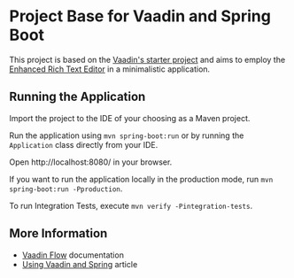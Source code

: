 # Project Base for Vaadin and Spring Boot

This project is based on the [Vaadin's starter project](https://vaadin.com/start/v14) and aims to employ the [Enhanced Rich Text Editor](https://vaadin.com/directory/component/enhanced-rich-text-editor/overview) in a minimalistic application.

## Running the Application

Import the project to the IDE of your choosing as a Maven project.

Run the application using `mvn spring-boot:run` or by running the `Application` class directly from your IDE.

Open http://localhost:8080/ in your browser.

If you want to run the application locally in the production mode, run `mvn spring-boot:run -Pproduction`.

To run Integration Tests, execute `mvn verify -Pintegration-tests`.

## More Information

- [Vaadin Flow](https://vaadin.com/flow) documentation
- [Using Vaadin and Spring](https://vaadin.com/docs/v14/flow/spring/tutorial-spring-basic.html) article

